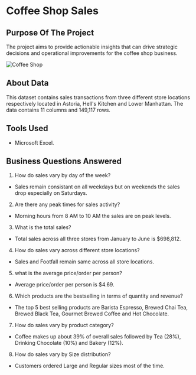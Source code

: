 # Coffee Shop Sales

## Purpose Of The Project

The project aims to provide actionable insights that can drive strategic decisions and operational improvements for the coffee shop business.


![Coffee Shop](https://github.com/Kanakgiri/Coffee-Shop-Sales/assets/171118310/b1e66da1-5f51-4dfd-8b5b-1d1194b40b7f)


## About Data

This dataset contains sales transactions from three different store locations respectively located in Astoria, Hell's Kitchen and Lower Manhattan. The data contains 11 columns and 149,117 rows.

## Tools Used

- Microsoft Excel.

## Business Questions Answered

1. How do sales vary by day of the week?
- Sales remain consistant on all weekdays but on weekends the sales drop especially on Saturdays.

2. Are there any peak times for sales activity?
- Morning hours from 8 AM to 10 AM the sales are on peak levels.

3. What is the total sales?
- Total sales across all three stores from January to June is $698,812.

4. How do sales vary across different store locations?
- Sales and Footfall remain same across all store locations.

5. what is the average price/order per person?
- Average price/order per person is $4.69.

6. Which products are the bestselling in terms of quantity and revenue?
- The top 5 best selling products are Barista Espresso, Brewed Chai Tea, Brewed Black Tea, Gourmet Brewed Coffee and Hot Chocolate.

7. How do sales vary by product category?
- Coffee makes up about 39% of overall sales followed by Tea (28%), Drinking Chocolate (10%) and Bakery (12%).

8. How do sales vary by Size distribution?
- Customers ordered Large and Regular sizes most of the time.
